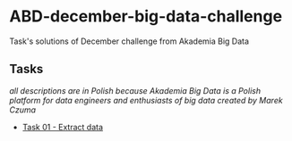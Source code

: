 # ABD-december-big-data-challenge
Task's solutions of December challenge from Akademia Big Data

## Tasks
*all descriptions are in Polish because Akademia Big Data is a Polish platform for data engineers and enthusiasts of big data created by Marek Czuma*

- [Task 01 - Extract data](tasks/task_01.md)